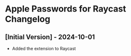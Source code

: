 # Apple Passwords for Raycast Changelog

## [Initial Version] - 2024-10-01

- Added the extension to Raycast
